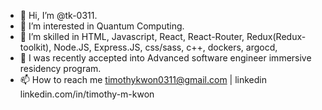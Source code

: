 - 👋 Hi, I’m @tk-0311.
- 👀 I’m interested in Quantum Computing.
- 🌱 I’m skilled in HTML, Javascript, React, React-Router, Redux(Redux-toolkit), Node.JS, Express.JS, css/sass, c++, dockers, argocd,
- 💞️ I was recently accepted into Advanced software engineer immersive residency program.
- 📫 How to reach me 
 timothykwon0311@gmail.com | linkedin linkedin.com/in/timothy-m-kwon
<!---
tk-0311/tk-0311 is a ✨ special ✨ repository because its `README.md` (this file) appears on your GitHub profile.
You can click the Preview link to take a look at your changes.
--->
